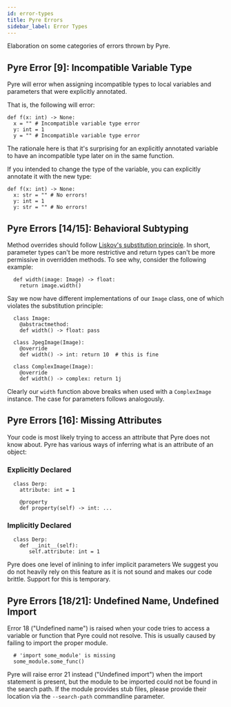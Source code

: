 ```yaml
---
id: error-types
title: Pyre Errors
sidebar_label: Error Types
---
```


Elaboration on some categories of errors thrown by Pyre.

## Pyre Error [9]: Incompatible Variable Type

Pyre will error when assigning incompatible types to local variables and parameters that were explicitly annotated.

That is, the following will error:

```
def f(x: int) -> None:
  x = "" # Incompatible variable type error
  y: int = 1
  y = "" # Incompatible variable type error
```

The rationale here is that it's surprising for an explicitly annotated variable to have an
incompatible type later on in the same function.

If you intended to change the type of the variable, you can explicitly annotate it with the new type:

```
def f(x: int) -> None:
  x: str = "" # No errors!
  y: int = 1
  y: str = "" # No errors!
```


## Pyre Errors [14/15]: Behavioral Subtyping

Method overrides should follow
[Liskov's substitution principle](https://en.wikipedia.org/wiki/Liskov_substitution_principle).
In short, parameter types can't be more restrictive and return types
can't be more permissive in overridden methods. To see why, consider the following example:

```
  def width(image: Image) -> float:
    return image.width()
```

Say we now have different implementations of our `Image` class, one of which
violates the substitution principle:

```
  class Image:
    @abstractmethod:
    def width() -> float: pass

  class JpegImage(Image):
    @override
    def width() -> int: return 10  # this is fine

  class ComplexImage(Image):
    @override
    def width() -> complex: return 1j
```

Clearly our `width` function above breaks when used with a `ComplexImage` instance.
The case for parameters follows analogously.

## Pyre Errors [16]: Missing Attributes

Your code is most likely trying to access an attribute that Pyre does not know about.
Pyre has various ways of inferring what is an attribute of an object:

### Explicitly Declared
```
  class Derp:
    attribute: int = 1

    @property
    def property(self) -> int: ...
```

### Implicitly Declared
```
  class Derp:
    def __init__(self):
       self.attribute: int = 1
```
Pyre does one level of inlining to infer implicit parameters
We suggest you do not heavily rely on this feature as it is not sound and makes our code brittle.
Support for this is temporary.

## Pyre Errors [18/21]: Undefined Name, Undefined Import

Error 18 ("Undefined name") is raised when your code tries to access a variable or function that Pyre could not resolve.
This is usually caused by failing to import the proper module.

```
  # 'import some_module' is missing
  some_module.some_func()
```

Pyre will raise error 21 instead ("Undefined import") when the import statement is present, but the module to be imported could not be found in the search path.
If the module provides stub files, please provide their location via the `--search-path` commandline parameter.
